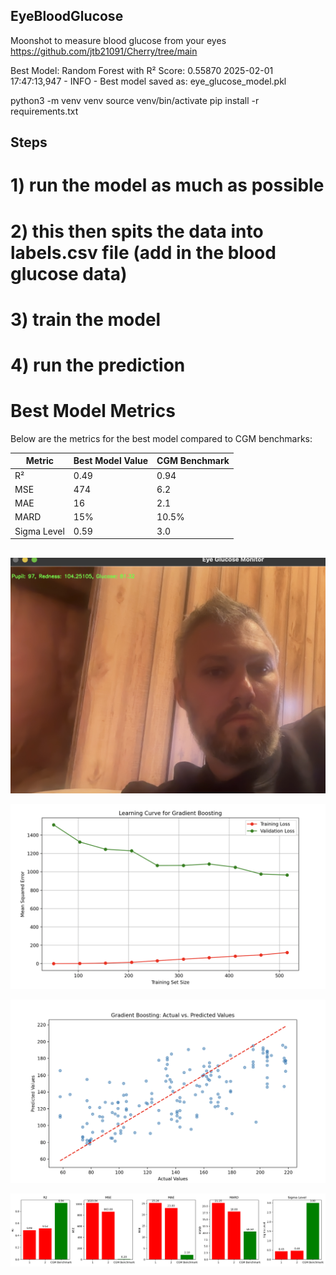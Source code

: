## EyeBloodGlucose
Moonshot to measure blood glucose from your eyes
https://github.com/jtb21091/Cherry/tree/main

Best Model: Random Forest with R² Score: 0.55870
2025-02-01 17:47:13,947 - INFO - Best model saved as: eye_glucose_model.pkl

python3 -m venv venv
source venv/bin/activate
pip install -r requirements.txt

## Steps

# 1) run the model as much as possible
# 2) this then spits the data into labels.csv file (add in the blood glucose data)
# 3) train the model
# 4) run the prediction

# Best Model Metrics

Below are the metrics for the best model compared to CGM benchmarks:

| Metric       | Best Model Value | CGM Benchmark |
|--------------|------------------|---------------|
| R²           | 0.49             | 0.94          |
| MSE          | 474              | 6.2           |
| MAE          | 16               | 2.1           |
| MARD         | 15%              | 10.5%         |
| Sigma Level  | 0.59             | 3.0           |


##

![Image](pngfiles/1.png)

![Image](pngfiles/2.png)

![Image](pngfiles/3.png)

![Image](pngfiles/4.png)
